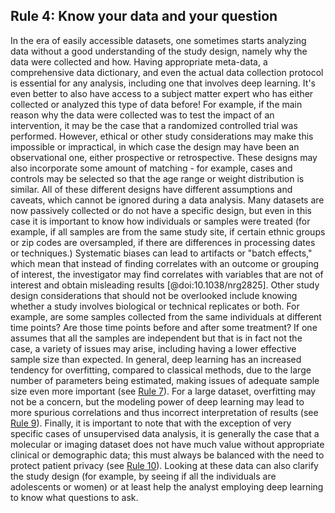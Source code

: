## Rule 4: Know your data and your question

In the era of easily accessible datasets, one sometimes starts analyzing data without a good understanding of the study design, namely why the data were collected and how. 
Having appropriate meta-data, a comprehensive data dictionary, and even the actual data collection protocol is essential for any analysis, including one that involves deep learning. 
It's even better to also have access to a subject matter expert who has either collected or analyzed this type of data before! 
For example, if the main reason why the data were collected was to test the impact of an intervention, it may be the case that a randomized controlled trial was performed.
However, ethical or other study considerations may make this impossible or impractical, in which case the design may have been an observational one, either prospective or retrospective.
These designs may also incorporate some amount of matching - for example, cases and controls may be selected so that the age range or weight distribution is similar.
All of these different designs have different assumptions and caveats, which cannot be ignored during a data analysis.
Many datasets are now passively collected or do not have a specific design, but even in this case it is important to know how individuals or samples were treated (for example, if all samples are from the same study site, if certain ethnic groups or zip codes are oversampled, if there are differences in processing dates or techniques.)
Systematic biases can lead to artifacts or "batch effects," which mean that instead of finding correlates with an outcome or grouping of interest, the investigator may find correlates with variables that are not of interest and obtain misleading results [@doi:10.1038/nrg2825].
Other study design considerations that should not be overlooked include knowing whether a study involves biological or technical replicates or both.
For example, are some samples collected from the same individuals at different time points? Are those time points before and after some treatment?
If one assumes that all the samples are independent but that is in fact not the case, a variety of issues may arise, including having a lower effective sample size than expected.
In general, deep learning has an increased tendency for overfitting, compared to classical methods, due to the large number of parameters being estimated, making issues of adequate sample size even more important (see [Rule 7](https://github.com/Benjamin-Lee/deep-rules/blob/master/content/09.overfitting.md)).
For a large dataset, overfitting may not be a concern, but the modeling power of deep learning may lead to more spurious correlations and thus incorrect interpretation of results (see [Rule 9](https://github.com/Benjamin-Lee/deep-rules/blob/master/content/11.interpretation.md)).
Finally, it is important to note that with the exception of very specific cases of unsupervised data analysis, it is generally the case that a molecular or imaging dataset does not have much value without appropriate clinical or demographic data; this must always be balanced with the need to protect patient privacy (see [Rule 10](https://github.com/Benjamin-Lee/deep-rules/blob/master/content/12.privacy.md)). 
Looking at these data can also clarify the study design (for example, by seeing if all the individuals are adolescents or women) or at least help the analyst employing deep learning to know what questions to ask.
